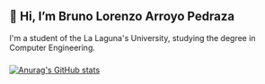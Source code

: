 ## 👋 Hi, I’m Bruno Lorenzo Arroyo Pedraza


I'm a student of the La Laguna's University, studying the degree in Computer Engineering.

###
[![Anurag's GitHub stats](https://github-readme-stats.vercel.app/api?username=anuraghazra)](https://github.com/anuraghazra/github-readme-stats)

